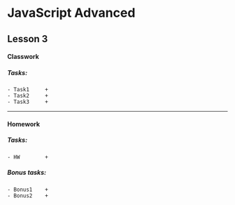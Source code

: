 # JavaScript Advanced

## Lesson 3

#### Classwork

##### Tasks:
```
- Task1     +
- Task2     +
- Task3     +
```

------------------------------

#### Homework

##### Tasks:
```
- HW        +
```

##### Bonus tasks:
```
- Bonus1    +
- Bonus2    +
```

